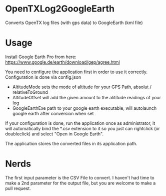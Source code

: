 # OpenTXLog2GoogleEarth
Converts OpenTX log files (with gps data) to GoogleEarth (kml file)

# Usage
Install Google Earth Pro from here: https://www.google.de/earth/download/gep/agree.html

You need to configure the application first in order to use it correctly. Configuration is done via config.json
 * AltitudeMode sets the mode of altitude for your GPS Path, absolut / relativeToGround
 * AltitudeOffset will add the given amount to the alititude readings of your log
 * GoogleEarthExe path to your google earth executable, will autolaunch google earth after conversion when set
 
 If your configuration is done, run the application once as administrator, it will automatically bind the *.csv extension to it so you just can rightclick (or doubleclick) and select "Open in Google Earth". 
 
 The application stores the converted files in its application path.

# Nerds
The first input parameter is the CSV File to convert. I haven't had time to make a 2nd parameter for the output file, but you are welcome to make a pull request. 
